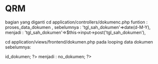 # QRM

bagian yang diganti
cd application/controllers/dokumenc.php
funtion : proses_data_dokumen ,
sebelumnya :
'tgl_sah_dokumen'=>date(d-M-Y),
menjadi :
'tgl_sah_dokumen'=>$this->input->post('tgl_sah_dokumen'),

cd application/views/frontend/dokumen.php
pada looping data dokumen
sebelumnya:
<td><?php echo $row->id_dokumen; ?></td>
menjadi :
<td><?php echo $row->no_dokumen; ?></td>
		                       
